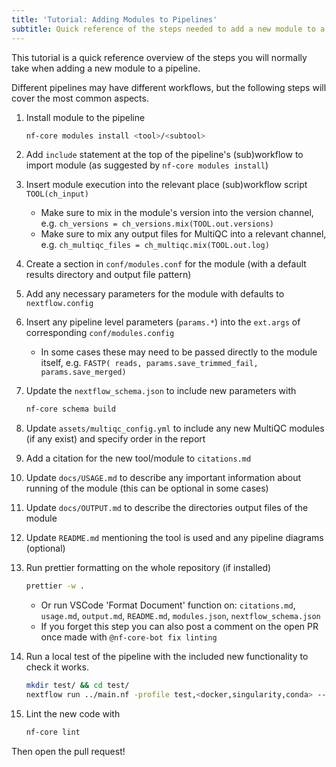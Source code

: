 ```yaml
---
title: 'Tutorial: Adding Modules to Pipelines'
subtitle: Quick reference of the steps needed to add a new module to a pipeline.
---
```


This tutorial is a quick reference overview of the steps you will normally take when adding a new module to a pipeline.

Different pipelines may have different workflows, but the following steps will cover the most common aspects.

1. Install module to the pipeline

   ```bash
   nf-core modules install <tool>/<subtool>
   ```

2. Add `include` statement at the top of the pipeline's (sub)workflow to import module (as suggested by `nf-core modules install`)
3. Insert module execution into the relevant place (sub)workflow script `TOOL(ch_input)`
   - Make sure to mix in the module's version into the version channel, e.g. `ch_versions = ch_versions.mix(TOOL.out.versions)`
   - Make sure to mix any output files for MultiQC into a relevant channel, e.g. `ch_multiqc_files = ch_multiqc.mix(TOOL.out.log)`
4. Create a section in `conf/modules.conf` for the module (with a default results directory and output file pattern)
5. Add any necessary parameters for the module with defaults to `nextflow.config`
6. Insert any pipeline level parameters (`params.*`) into the `ext.args` of corresponding `conf/modules.config`
   - In some cases these may need to be passed directly to the module itself, e.g. `FASTP( reads, params.save_trimmed_fail, params.save_merged)`
7. Update the `nextflow_schema.json` to include new parameters with

   ```bash
   nf-core schema build
   ```

8. Update `assets/multiqc_config.yml` to include any new MultiQC modules (if any exist) and specify order in the report
9. Add a citation for the new tool/module to `citations.md`
10. Update `docs/USAGE.md` to describe any important information about running of the module (this can be optional in some cases)
11. Update `docs/OUTPUT.md` to describe the directories output files of the module
12. Update `README.md` mentioning the tool is used and any pipeline diagrams (optional)
13. Run prettier formatting on the whole repository (if installed)

    ```bash
    prettier -w .
    ```

    - Or run VSCode 'Format Document' function on: `citations.md`, `usage.md`, `output.md`, `README.md`, `modules.json`, `nextflow_schema.json`
    - If you forget this step you can also post a comment on the open PR once made with `@nf-core-bot fix linting`

14. Run a local test of the pipeline with the included new functionality to check it works.

    ```bash
    mkdir test/ && cd test/
    nextflow run ../main.nf -profile test,<docker,singularity,conda> --outdir ./results <include new parameters required to activate new functionality if necessary>
    ```

15. Lint the new code with

    ```bash
    nf-core lint
    ```

Then open the pull request!
